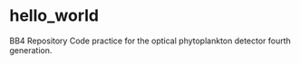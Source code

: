 # hello_world
BB4 Repository
Code practice for the optical phytoplankton detector fourth generation.
